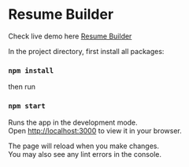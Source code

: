 # Resume Builder

Check live demo here [Resume Builder](https://resume-builder-s.netlify.app)

In the project directory, first install all packages:

### `npm install`

then run

### `npm start`

Runs the app in the development mode.\
Open [http://localhost:3000](http://localhost:3000) to view it in your browser.

The page will reload when you make changes.\
You may also see any lint errors in the console.
